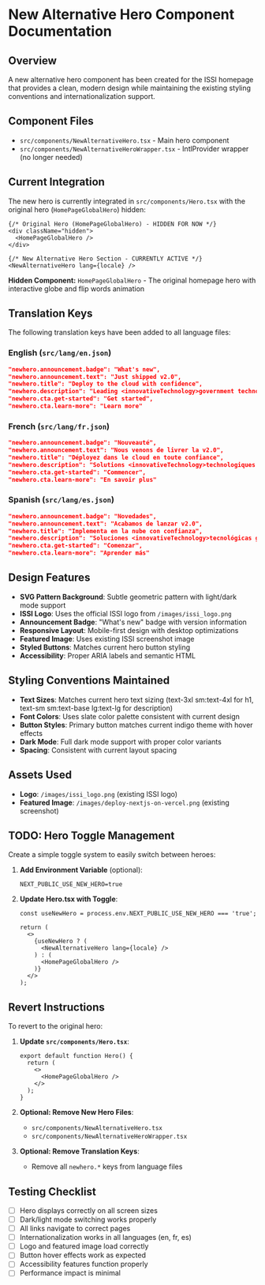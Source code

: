 # New Alternative Hero Component Documentation

## Overview

A new alternative hero component has been created for the ISSI homepage that provides a clean, modern design while maintaining the existing styling conventions and internationalization support.

## Component Files

- `src/components/NewAlternativeHero.tsx` - Main hero component
- `src/components/NewAlternativeHeroWrapper.tsx` - IntlProvider wrapper (no longer needed)

## Current Integration

The new hero is currently integrated in `src/components/Hero.tsx` with the original hero (`HomePageGlobalHero`) hidden:

```tsx
{/* Original Hero (HomePageGlobalHero) - HIDDEN FOR NOW */}
<div className="hidden">
  <HomePageGlobalHero />
</div>

{/* New Alternative Hero Section - CURRENTLY ACTIVE */}
<NewAlternativeHero lang={locale} />
```

**Hidden Component:** `HomePageGlobalHero` - The original homepage hero with interactive globe and flip words animation

## Translation Keys

The following translation keys have been added to all language files:

### English (`src/lang/en.json`)

```json
"newhero.announcement.badge": "What's new",
"newhero.announcement.text": "Just shipped v2.0",
"newhero.title": "Deploy to the cloud with confidence",
"newhero.description": "Leading <innovativeTechnology>government technology solutions</innovativeTechnology> with <enterprise>enterprise-grade security</enterprise>, compliance, and scalability. Trusted by <government>agencies worldwide</government> for mission-critical applications.",
"newhero.cta.get-started": "Get started",
"newhero.cta.learn-more": "Learn more"
```

### French (`src/lang/fr.json`)

```json
"newhero.announcement.badge": "Nouveauté",
"newhero.announcement.text": "Nous venons de livrer la v2.0",
"newhero.title": "Déployez dans le cloud en toute confiance",
"newhero.description": "Solutions <innovativeTechnology>technologiques gouvernementales</innovativeTechnology> de pointe avec sécurité <enterprise>de niveau entreprise</enterprise>, conformité et évolutivité. Approuvé par les <government>agences du monde entier</government> pour les applications critiques.",
"newhero.cta.get-started": "Commencer",
"newhero.cta.learn-more": "En savoir plus"
```

### Spanish (`src/lang/es.json`)

```json
"newhero.announcement.badge": "Novedades",
"newhero.announcement.text": "Acabamos de lanzar v2.0",
"newhero.title": "Implementa en la nube con confianza",
"newhero.description": "Soluciones <innovativeTechnology>tecnológicas gubernamentales</innovativeTechnology> líderes con seguridad <enterprise>de nivel empresarial</enterprise>, cumplimiento y escalabilidad. Confiado por <government>agencias de todo el mundo</government> para aplicaciones críticas.",
"newhero.cta.get-started": "Comenzar",
"newhero.cta.learn-more": "Aprender más"
```

## Design Features

- **SVG Pattern Background**: Subtle geometric pattern with light/dark mode support
- **ISSI Logo**: Uses the official ISSI logo from `/images/issi_logo.png`
- **Announcement Badge**: "What's new" badge with version information
- **Responsive Layout**: Mobile-first design with desktop optimizations
- **Featured Image**: Uses existing ISSI screenshot image
- **Styled Buttons**: Matches current hero button styling
- **Accessibility**: Proper ARIA labels and semantic HTML

## Styling Conventions Maintained

- **Text Sizes**: Matches current hero text sizing (text-3xl sm:text-4xl for h1, text-sm sm:text-base lg:text-lg for description)
- **Font Colors**: Uses slate color palette consistent with current design
- **Button Styles**: Primary button matches current indigo theme with hover effects
- **Dark Mode**: Full dark mode support with proper color variants
- **Spacing**: Consistent with current layout spacing

## Assets Used

- **Logo**: `/images/issi_logo.png` (existing ISSI logo)
- **Featured Image**: `/images/deploy-nextjs-on-vercel.png` (existing screenshot)

## TODO: Hero Toggle Management

Create a simple toggle system to easily switch between heroes:

1. **Add Environment Variable** (optional):

   ```env
   NEXT_PUBLIC_USE_NEW_HERO=true
   ```

2. **Update Hero.tsx with Toggle**:

   ```tsx
   const useNewHero = process.env.NEXT_PUBLIC_USE_NEW_HERO === 'true';
   
   return (
     <>
       {useNewHero ? (
         <NewAlternativeHero lang={locale} />
       ) : (
         <HomePageGlobalHero />
       )}
     </>
   );
   ```

## Revert Instructions

To revert to the original hero:

1. **Update `src/components/Hero.tsx`**:

   ```tsx
   export default function Hero() {
     return (
       <>
         <HomePageGlobalHero />
       </>
     );
   }
   ```

2. **Optional: Remove New Hero Files**:
   - `src/components/NewAlternativeHero.tsx`
   - `src/components/NewAlternativeHeroWrapper.tsx`

3. **Optional: Remove Translation Keys**:
   - Remove all `newhero.*` keys from language files

## Testing Checklist

- [ ] Hero displays correctly on all screen sizes
- [ ] Dark/light mode switching works properly
- [ ] All links navigate to correct pages
- [ ] Internationalization works in all languages (en, fr, es)
- [ ] Logo and featured image load correctly
- [ ] Button hover effects work as expected
- [ ] Accessibility features function properly
- [ ] Performance impact is minimal
